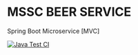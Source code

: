 # MSSC BEER SERVICE

Spring Boot Microservice [MVC]

[![Java Test CI](https://github.com/Moses-Everlytic/mssc-beer-service/actions/workflows/main.yml/badge.svg)](https://github.com/Moses-Everlytic/mssc-beer-service/actions/workflows/main.yml)
